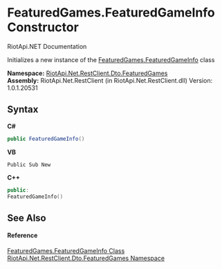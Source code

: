 # FeaturedGames.FeaturedGameInfo Constructor 
RiotApi.NET Documentation 

Initializes a new instance of the <a href="156b1174-37ad-1786-bd07-1caa050caece">FeaturedGames.FeaturedGameInfo</a> class

**Namespace:**&nbsp;<a href="3e2b828e-de06-ca7f-5a82-548a331b47bc">RiotApi.Net.RestClient.Dto.FeaturedGames</a><br />**Assembly:**&nbsp;RiotApi.Net.RestClient (in RiotApi.Net.RestClient.dll) Version: 1.0.1.20531

## Syntax

**C#**<br />
``` C#
public FeaturedGameInfo()
```

**VB**<br />
``` VB
Public Sub New
```

**C++**<br />
``` C++
public:
FeaturedGameInfo()
```


## See Also


#### Reference
<a href="156b1174-37ad-1786-bd07-1caa050caece">FeaturedGames.FeaturedGameInfo Class</a><br /><a href="3e2b828e-de06-ca7f-5a82-548a331b47bc">RiotApi.Net.RestClient.Dto.FeaturedGames Namespace</a><br />